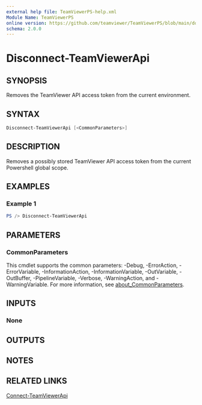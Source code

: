 ```yaml
---
external help file: TeamViewerPS-help.xml
Module Name: TeamViewerPS
online version: https://github.com/teamviewer/TeamViewerPS/blob/main/docs/commands/Disconnect-TeamViewerApi.md
schema: 2.0.0
---
```


# Disconnect-TeamViewerApi

## SYNOPSIS

Removes the TeamViewer API access token from the current environment.

## SYNTAX

```powershell
Disconnect-TeamViewerApi [<CommonParameters>]
```

## DESCRIPTION

Removes a possibly stored TeamViewer API access token from the current
Powershell global scope.

## EXAMPLES

### Example 1

```powershell
PS /> Disconnect-TeamViewerApi
```

## PARAMETERS

### CommonParameters

This cmdlet supports the common parameters: -Debug, -ErrorAction, -ErrorVariable, -InformationAction, -InformationVariable, -OutVariable, -OutBuffer, -PipelineVariable, -Verbose, -WarningAction, and -WarningVariable. For more information, see [about_CommonParameters](http://go.microsoft.com/fwlink/?LinkID=113216).

## INPUTS

### None

## OUTPUTS

## NOTES

## RELATED LINKS

[Connect-TeamViewerApi](Connect-TeamViewerApi.md)
